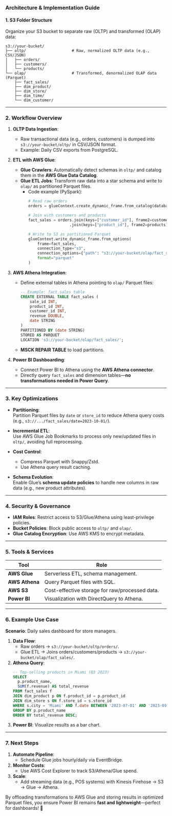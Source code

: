 ### **Architecture & Implementation Guide**

#### **1. S3 Folder Structure**
Organize your S3 bucket to separate raw (OLTP) and transformed (OLAP) data:
```
s3://your-bucket/
├── oltp/                    # Raw, normalized OLTP data (e.g., CSV/JSON)
│   ├── orders/
│   ├── customers/
│   └── products/
└── olap/                    # Transformed, denormalized OLAP data (Parquet)
    ├── fact_sales/
    ├── dim_product/
    ├── dim_store/
    ├── dim_time/
    └── dim_customer/
```

---

### **2. Workflow Overview**
1. **OLTP Data Ingestion**:  
   - Raw transactional data (e.g., orders, customers) is dumped into `s3://your-bucket/oltp/` in CSV/JSON format.  
   - Example: Daily CSV exports from PostgreSQL.  

2. **ETL with AWS Glue**:  
   - **Glue Crawlers**: Automatically detect schemas in `oltp/` and catalog them in the **AWS Glue Data Catalog**.  
   - **Glue ETL Jobs**: Transform raw data into a star schema and write to `olap/` as partitioned Parquet files.  
     - Code example (PySpark):  
       ```python
       # Read raw orders
       orders = glueContext.create_dynamic_frame.from_catalog(database="oltp", table_name="orders")
       
       # Join with customers and products
       fact_sales = orders.join(keys=["customer_id"], frame2=customers) \
                         .join(keys=["product_id"], frame2=products)
       
       # Write to S3 as partitioned Parquet
       glueContext.write_dynamic_frame.from_options(
           frame=fact_sales,
           connection_type="s3",
           connection_options={"path": "s3://your-bucket/olap/fact_sales", "partitionKeys": ["date"]},
           format="parquet"
       )
       ```

3. **AWS Athena Integration**:  
   - Define external tables in Athena pointing to `olap/` Parquet files:  
     ```sql
     -- Example: fact_sales table
     CREATE EXTERNAL TABLE fact_sales (
         sale_id INT,
         product_id INT,
         customer_id INT,
         revenue DOUBLE,
         date STRING
     )
     PARTITIONED BY (date STRING)
     STORED AS PARQUET
     LOCATION 's3://your-bucket/olap/fact_sales/';
     ```
   - **MSCK REPAIR TABLE** to load partitions.  

4. **Power BI Dashboarding**:  
   - Connect Power BI to Athena using the **AWS Athena connector**.  
   - Directly query `fact_sales` and dimension tables—**no transformations needed in Power Query**.  

---

### **3. Key Optimizations**
- **Partitioning**:  
  Partition Parquet files by `date` or `store_id` to reduce Athena query costs (e.g., `s3://.../fact_sales/date=2023-10-01/`).  

- **Incremental ETL**:  
  Use AWS Glue Job Bookmarks to process only new/updated files in `oltp/`, avoiding full reprocessing.  

- **Cost Control**:  
  - Compress Parquet with Snappy/Zstd.  
  - Use Athena query result caching.  

- **Schema Evolution**:  
  Enable Glue’s **schema update policies** to handle new columns in raw data (e.g., new product attributes).  

---

### **4. Security & Governance**
- **IAM Roles**: Restrict access to S3/Glue/Athena using least-privilege policies.  
- **Bucket Policies**: Block public access to `oltp/` and `olap/`.  
- **Glue Catalog Encryption**: Use AWS KMS to encrypt metadata.  

---

### **5. Tools & Services**
| **Tool**          | **Role**                                  |  
|--------------------|-------------------------------------------|  
| **AWS Glue**       | Serverless ETL, schema management.        |  
| **AWS Athena**     | Query Parquet files with SQL.             |  
| **AWS S3**         | Cost-effective storage for raw/processed data. |  
| **Power BI**       | Visualization with DirectQuery to Athena. |  

---

### **6. Example Use Case**
**Scenario**: Daily sales dashboard for store managers.  
1. **Data Flow**:  
   - Raw orders → `s3://your-bucket/oltp/orders/`.  
   - Glue ETL → Joins orders/customers/products → `s3://your-bucket/olap/fact_sales/`.  
2. **Athena Query**:  
   ```sql
   -- Top-selling products in Miami (Q3 2023)
   SELECT 
     p.product_name,
     SUM(f.revenue) AS total_revenue
   FROM fact_sales f
   JOIN dim_product p ON f.product_id = p.product_id
   JOIN dim_store s ON f.store_id = s.store_id
   WHERE s.city = 'Miami' AND f.date BETWEEN '2023-07-01' AND '2023-09-30'
   GROUP BY p.product_name
   ORDER BY total_revenue DESC;
   ```
3. **Power BI**: Visualize results as a bar chart.  

---

### **7. Next Steps**
1. **Automate Pipeline**:  
   - Schedule Glue jobs hourly/daily via EventBridge.  
2. **Monitor Costs**:  
   - Use AWS Cost Explorer to track S3/Athena/Glue spend.  
3. **Scale**:  
   - Add streaming data (e.g., POS systems) with Kinesis Firehose → S3 → Glue → Athena.  

By offloading transformations to AWS Glue and storing results in optimized Parquet files, you ensure Power BI remains **fast and lightweight**—perfect for dashboards! 🚀
